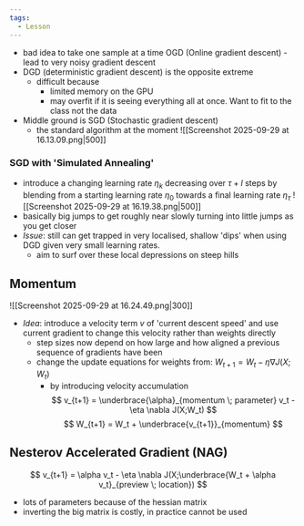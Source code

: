 ```yaml
---
tags:
  - Lesson
---
```

- bad idea to take one sample at a time OGD (Online gradient descent) - lead to very noisy gradient descent
- DGD (deterministic gradient descent) is the opposite extreme
	- difficult because
		- limited memory on the GPU
		- may overfit if it is seeing everything all at once. Want to fit to the class not the data
- Middle ground is SGD (Stochastic gradient descent)
	- the standard algorithm at the moment 
![[Screenshot 2025-09-29 at 16.13.09.png|500]]
### SGD with 'Simulated Annealing'
- introduce a changing learning rate $\eta _k$ decreasing over $\tau + l$ steps by blending from a starting learning rate $\eta _0$ towards a final learning rate $\eta _\tau$ 
![[Screenshot 2025-09-29 at 16.19.38.png|500]]
- basically big jumps to get roughly near slowly turning into little jumps as you get closer
- *Issue*: still can get trapped in very localised, shallow 'dips' when using DGD given very small learning rates. 
	- aim to surf over these local depressions on steep hills
## Momentum
![[Screenshot 2025-09-29 at 16.24.49.png|300]]
- *Idea*: introduce a velocity term $v$ of 'current descent speed' and use current gradient to change this velocity rather than weights directly
	- step sizes now depend on how large and how aligned a previous sequence of gradients have been
	- change the update equations for weights from: $W_{t + 1} = W_t - \eta \nabla J(X;W_t)$ 
		- by introducing velocity accumulation
$$
v_{t+1} = \underbrace{\alpha}_{momentum \; parameter} v_t - \eta \nabla J(X;W_t)
$$
$$
W_{t+1} = W_t + \underbrace{v_{t+1}}_{momentum}
$$
## Nesterov Accelerated Gradient (NAG)
$$
v_{t+1} = \alpha v_t - \eta \nabla J(X;\underbrace{W_t + \alpha v_t}_{preview \; location})
$$
- lots of parameters because of the hessian matrix
- inverting the big matrix is costly, in practice cannot be used